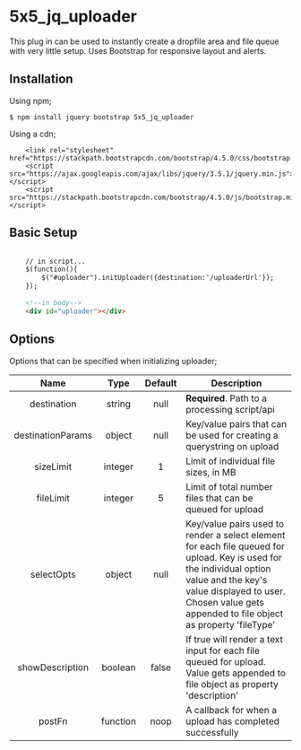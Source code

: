# 5x5_jq_uploader

This plug in can be used to instantly create a dropfile area and file queue with very little setup. Uses Bootstrap for responsive layout and alerts.

## Installation

Using npm;

```
$ npm install jquery bootstrap 5x5_jq_uploader

```
Using a cdn;
```
    <link rel="stylesheet" href="https://stackpath.bootstrapcdn.com/bootstrap/4.5.0/css/bootstrap.min.css">
    <script src="https://ajax.googleapis.com/ajax/libs/jquery/3.5.1/jquery.min.js"></script>
    <script src="https://stackpath.bootstrapcdn.com/bootstrap/4.5.0/js/bootstrap.min.js"></script>
```

## Basic Setup

```html

    // in script...
    $(function(){ 
        $("#uploader").initUploader({destination:'/uploaderUrl'});
    });
    
    <!--in body-->
    <div id="uploader"></div>
```

## Options
Options that can be specified when initializing uploader;

|Name   |Type   |Default   |Description   |
|:---:|:---:|:---:|---|
|destination   |string   |null   |**Required**. Path to a processing script/api   |
| destinationParams  |object   |null   |Key/value pairs that can be used for creating a querystring on upload   |
|sizeLimit   |integer   |1   |Limit of individual file sizes, in MB    |
|fileLimit   |integer   |5   |Limit of total number files that can be queued for upload   |
|selectOpts   |object   |null   |Key/value pairs used to render a select element for each file queued for upload. Key is used for the individual option value and the key's value displayed to user. Chosen value gets appended to file object as property 'fileType'     |
|showDescription   |boolean   |false   |If true will render a text input for each file queued for upload. Value gets appended to file object as property 'description'   |
|postFn   |function   |noop   |A callback for when a upload has completed successfully    |

